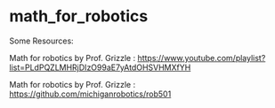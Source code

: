 # math_for_robotics

Some Resources:

Math for robotics by Prof. Grizzle : https://www.youtube.com/playlist?list=PLdPQZLMHRjDIzO99aE7yAtdOHSVHMXfYH 

Math for robotics by Prof. Grizzle : https://github.com/michiganrobotics/rob501
